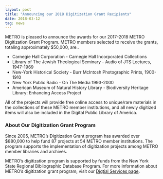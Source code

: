 ```yaml
---
layout: post
title: "Announcing our 2018 Digitization Grant Recipients"
date: 2018-03-12
tag: news
---
```


METRO is pleased to announce the awards for our 2017-2018 METRO Digitization Grant Program. METRO members selected to receive the grants, totaling approximately $50,000, are..
  
  
- Carnegie Hall Corporation - Carnegie Hall Incorporated Collections   
- Library of The Jewish Theological Seminary - Audio of JTS Lectures, 1947-1969  
- New-York Historical Society - Burr McIntosh Photographic Prints, 1900-1910   
- New York Public Radio - On The Media 1993-2000   
- American Museum of Natural History Library - Biodiversity Heritage Library: Enhancing Access Project
  
All of the projects will provide free online access to unique/rare materials in the collections of these METRO member institutions, and all newly digitized items will also be included in the Digital Public Library of America. 
 
### About Our Digitization Grant Program  
Since 2005, METRO’s Digitization Grant program has awarded over $880,000 to help fund 87 projects at 54 METRO member institutions. The program supports the implementation of digitization projects among METRO member libraries and archives.

METRO’s digitization program is supported by funds from the New York State Regional Bibliographic Database Program. For more information about METRO’s digitization grant program, visit our [Digtial Services page](https://metro.org/services/digital-services#digi_grants).


